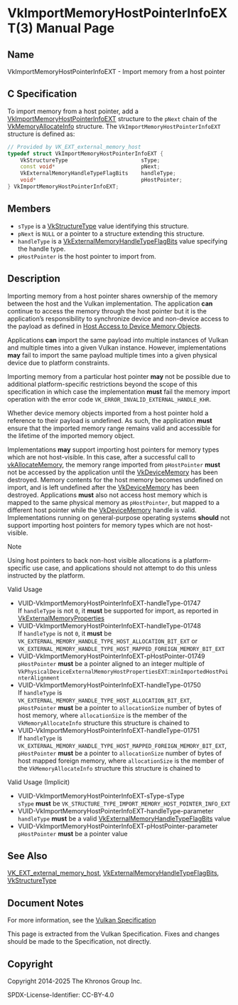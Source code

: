 # VkImportMemoryHostPointerInfoEXT(3) Manual Page

## Name

VkImportMemoryHostPointerInfoEXT - Import memory from a host pointer



## [](#_c_specification)C Specification

To import memory from a host pointer, add a [VkImportMemoryHostPointerInfoEXT](https://registry.khronos.org/vulkan/specs/latest/man/html/VkImportMemoryHostPointerInfoEXT.html) structure to the `pNext` chain of the [VkMemoryAllocateInfo](https://registry.khronos.org/vulkan/specs/latest/man/html/VkMemoryAllocateInfo.html) structure. The `VkImportMemoryHostPointerInfoEXT` structure is defined as:

```c++
// Provided by VK_EXT_external_memory_host
typedef struct VkImportMemoryHostPointerInfoEXT {
    VkStructureType                       sType;
    const void*                           pNext;
    VkExternalMemoryHandleTypeFlagBits    handleType;
    void*                                 pHostPointer;
} VkImportMemoryHostPointerInfoEXT;
```

## [](#_members)Members

- `sType` is a [VkStructureType](https://registry.khronos.org/vulkan/specs/latest/man/html/VkStructureType.html) value identifying this structure.
- `pNext` is `NULL` or a pointer to a structure extending this structure.
- `handleType` is a [VkExternalMemoryHandleTypeFlagBits](https://registry.khronos.org/vulkan/specs/latest/man/html/VkExternalMemoryHandleTypeFlagBits.html) value specifying the handle type.
- `pHostPointer` is the host pointer to import from.

## [](#_description)Description

Importing memory from a host pointer shares ownership of the memory between the host and the Vulkan implementation. The application **can** continue to access the memory through the host pointer but it is the application’s responsibility to synchronize device and non-device access to the payload as defined in [Host Access to Device Memory Objects](https://registry.khronos.org/vulkan/specs/latest/html/vkspec.html#memory-device-hostaccess).

Applications **can** import the same payload into multiple instances of Vulkan and multiple times into a given Vulkan instance. However, implementations **may** fail to import the same payload multiple times into a given physical device due to platform constraints.

Importing memory from a particular host pointer **may** not be possible due to additional platform-specific restrictions beyond the scope of this specification in which case the implementation **must** fail the memory import operation with the error code `VK_ERROR_INVALID_EXTERNAL_HANDLE_KHR`.

Whether device memory objects imported from a host pointer hold a reference to their payload is undefined. As such, the application **must** ensure that the imported memory range remains valid and accessible for the lifetime of the imported memory object.

Implementations **may** support importing host pointers for memory types which are not host-visible. In this case, after a successful call to [vkAllocateMemory](https://registry.khronos.org/vulkan/specs/latest/man/html/vkAllocateMemory.html), the memory range imported from `pHostPointer` **must** not be accessed by the application until the [VkDeviceMemory](https://registry.khronos.org/vulkan/specs/latest/man/html/VkDeviceMemory.html) has been destroyed. Memory contents for the host memory becomes undefined on import, and is left undefined after the [VkDeviceMemory](https://registry.khronos.org/vulkan/specs/latest/man/html/VkDeviceMemory.html) has been destroyed. Applications **must** also not access host memory which is mapped to the same physical memory as `pHostPointer`, but mapped to a different host pointer while the [VkDeviceMemory](https://registry.khronos.org/vulkan/specs/latest/man/html/VkDeviceMemory.html) handle is valid. Implementations running on general-purpose operating systems **should** not support importing host pointers for memory types which are not host-visible.

Note

Using host pointers to back non-host visible allocations is a platform-specific use case, and applications should not attempt to do this unless instructed by the platform.

Valid Usage

- [](#VUID-VkImportMemoryHostPointerInfoEXT-handleType-01747)VUID-VkImportMemoryHostPointerInfoEXT-handleType-01747  
  If `handleType` is not `0`, it **must** be supported for import, as reported in [VkExternalMemoryProperties](https://registry.khronos.org/vulkan/specs/latest/man/html/VkExternalMemoryProperties.html)
- [](#VUID-VkImportMemoryHostPointerInfoEXT-handleType-01748)VUID-VkImportMemoryHostPointerInfoEXT-handleType-01748  
  If `handleType` is not `0`, it **must** be `VK_EXTERNAL_MEMORY_HANDLE_TYPE_HOST_ALLOCATION_BIT_EXT` or `VK_EXTERNAL_MEMORY_HANDLE_TYPE_HOST_MAPPED_FOREIGN_MEMORY_BIT_EXT`
- [](#VUID-VkImportMemoryHostPointerInfoEXT-pHostPointer-01749)VUID-VkImportMemoryHostPointerInfoEXT-pHostPointer-01749  
  `pHostPointer` **must** be a pointer aligned to an integer multiple of `VkPhysicalDeviceExternalMemoryHostPropertiesEXT`::`minImportedHostPointerAlignment`
- [](#VUID-VkImportMemoryHostPointerInfoEXT-handleType-01750)VUID-VkImportMemoryHostPointerInfoEXT-handleType-01750  
  If `handleType` is `VK_EXTERNAL_MEMORY_HANDLE_TYPE_HOST_ALLOCATION_BIT_EXT`, `pHostPointer` **must** be a pointer to `allocationSize` number of bytes of host memory, where `allocationSize` is the member of the `VkMemoryAllocateInfo` structure this structure is chained to
- [](#VUID-VkImportMemoryHostPointerInfoEXT-handleType-01751)VUID-VkImportMemoryHostPointerInfoEXT-handleType-01751  
  If `handleType` is `VK_EXTERNAL_MEMORY_HANDLE_TYPE_HOST_MAPPED_FOREIGN_MEMORY_BIT_EXT`, `pHostPointer` **must** be a pointer to `allocationSize` number of bytes of host mapped foreign memory, where `allocationSize` is the member of the `VkMemoryAllocateInfo` structure this structure is chained to

Valid Usage (Implicit)

- [](#VUID-VkImportMemoryHostPointerInfoEXT-sType-sType)VUID-VkImportMemoryHostPointerInfoEXT-sType-sType  
  `sType` **must** be `VK_STRUCTURE_TYPE_IMPORT_MEMORY_HOST_POINTER_INFO_EXT`
- [](#VUID-VkImportMemoryHostPointerInfoEXT-handleType-parameter)VUID-VkImportMemoryHostPointerInfoEXT-handleType-parameter  
  `handleType` **must** be a valid [VkExternalMemoryHandleTypeFlagBits](https://registry.khronos.org/vulkan/specs/latest/man/html/VkExternalMemoryHandleTypeFlagBits.html) value
- [](#VUID-VkImportMemoryHostPointerInfoEXT-pHostPointer-parameter)VUID-VkImportMemoryHostPointerInfoEXT-pHostPointer-parameter  
  `pHostPointer` **must** be a pointer value

## [](#_see_also)See Also

[VK\_EXT\_external\_memory\_host](https://registry.khronos.org/vulkan/specs/latest/man/html/VK_EXT_external_memory_host.html), [VkExternalMemoryHandleTypeFlagBits](https://registry.khronos.org/vulkan/specs/latest/man/html/VkExternalMemoryHandleTypeFlagBits.html), [VkStructureType](https://registry.khronos.org/vulkan/specs/latest/man/html/VkStructureType.html)

## [](#_document_notes)Document Notes

For more information, see the [Vulkan Specification](https://registry.khronos.org/vulkan/specs/latest/html/vkspec.html#VkImportMemoryHostPointerInfoEXT)

This page is extracted from the Vulkan Specification. Fixes and changes should be made to the Specification, not directly.

## [](#_copyright)Copyright

Copyright 2014-2025 The Khronos Group Inc.

SPDX-License-Identifier: CC-BY-4.0